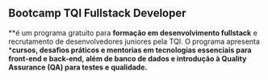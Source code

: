 ## Bootcamp TQI Fullstack Developer

**é um programa gratuito para **formação em desenvolvimento fullstack** e recrutamento de desenvolvedores juniores pela TQI. O programa apresenta ***cursos, desafios práticos e mentorias em tecnologias essenciais para front-end e back-end, além de banco de dados e introdução à Quality Assurance (QA) para testes e qualidade.**
